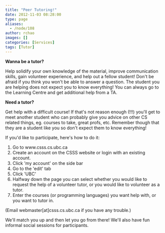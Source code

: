 ```yaml
---
title: "Peer Tutoring!"
date: 2012-11-03 08:28:00
type: page
aliases:
  - /node/108
author: rchao
images: []
categories: [Services]
tags: [Tutor]
---
```


<div class="field field-name-body field-type-text-with-summary field-label-hidden"><div class="field-items"><div class="field-item even"><p><strong>Wanna be a tutor?</strong></p>
<p>Help solidify your own knowledge of the material, improve communication skills, gain volunteer experience, and help out a fellow student!  Don&apos;t be afraid if you think you won&apos;t be able to answer a question.  The student you are helping does not expect you to know everything!  You can always go to the Learning Centre and get additional help from a TA.</p>
<p><strong>Need a tutor?</strong></p>
<p>Get help with a difficult course!  If that&apos;s not reason enough (!!!) you&apos;ll get to meet another student who can probably give you advice on other CS related things, eg. courses to take, great profs, etc.  Remember though that they are a student like you so don&apos;t expect them to know everything!</p>
<p>If you&apos;d like to participate, here&apos;s how to do it:</p>
<ol>
<li>Go to www.csss.cs.ubc.ca</li>
<li>Create an account on the CSSS website or login with an existing account. </li>
<li>Click &apos;my account&apos; on the side bar</li>
<li>Go to the &apos;edit&apos; tab</li>
<li>Click &apos;UBC&apos;</li>
<li>Halfway down the page you can select whether you would like to request the help of a volunteer tutor, or you would like to volunteer as a tutor.</li>
<li>Enter the courses (or programming languages) you want help with, or you want to tutor in.</li>
</ol>
<p>(Email webmaster[at]csss.cs.ubc.ca if you have any trouble.)</p>
<p>We&apos;ll match you up and then let you go from there!  We&apos;ll also have fun informal social sessions for participants.</p>
</div></div></div>    <footer>
          </footer>

